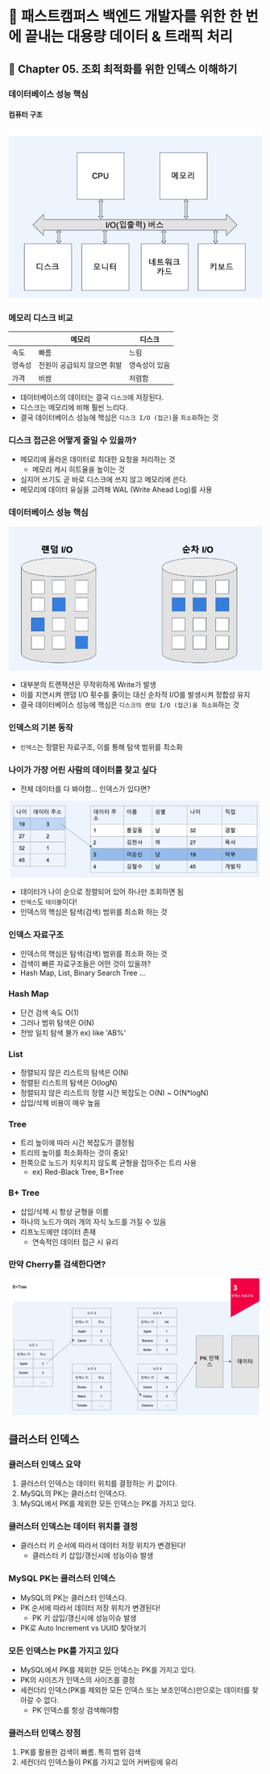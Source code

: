 # :book: 패스트캠퍼스 백엔드 개발자를 위한 한 번에 끝내는 대용량 데이터 & 트래픽 처리
## :pushpin: Chapter 05. 조회 최적화를 위한 인덱스 이해하기
### 데이터베이스 성능 핵심

#### 컴퓨터 구조 

![](./images/컴퓨터구조.png)

### 메모리 디스크 비교 
|     |메모리|디스크|
|-----|---|---|
| 속도  |빠름|느림|
|영속성|전원이 공급되지 않으면 휘발|영속성이 있음|
|가격|비쌈|저렴함|

- 데이터베이스의 데이터는 결국 `디스크`에 저장된다.
- 디스크는 메모리에 비해 훨씬 느리다.
- 결국 데이터베이스 성능에 핵심은 `디스크 I/O (접근)`을 `최소화`하는 것

### 디스크 접근은 어떻게 줄일 수 있을까?
- 메모리에 올라온 데이터로 최대한 요청을 처리하는 것
  - 메모리 캐시 히트율을 높이는 것
- 심지어 쓰기도 곧 바로 디스크에 쓰지 않고 메모리에 쓴다.
- 메모리에 데이터 유실을 고려해 WAL (Write Ahead Log)를 사용

### 데이터베이스 성능 핵심

![](./images/랜덤I:O.png)

- 대부분의 트랜잭션은 무작위하게 Write가 발생
- 이를 지연시켜 랜덤 I/O 횟수를 줄이는 대신 순차적 I/O를 발생시켜 정합성 유지
- 결국 데이터베이스 성능에 핵심은 `디스크의 랜덤 I/O (접근)을 최소화`하는 것

### 인덱스의 기본 동작
- `인덱스`는 정렬된 자료구조, 이를 통해 탐색 범위를 최소화

### 나이가 가장 어린 사람의 데이터를 찾고 싶다
- 전체 데이터를 다 봐야함... 인덱스가 있다면?

![](./images/인덱스기본동작.png)
- 데이터가 나이 순으로 정렬되어 있어 하나만 조회하면 됨
- `인덱스`도 `테이블`이다!
- 인덱스의 핵심은 탐색(검색) 범위를 최소화 하는 것 

### 인덱스 자료구조
- 인덱스의 핵심은 탐색(검색) 범위를 최소화 하는 것
- 검색이 빠른 자료구조들은 어떤 것이 있을까?
- Hash Map, List, Binary Search Tree ...

### Hash Map
- 단건 검색 속도 O(1)
- 그러나 범위 탐색은 O(N)
- 전방 일치 탐색 불가 ex) like 'AB%'

### List
- 정렬되지 않은 리스트의 탐색은 O(N)
- 정렬된 리스트의 탐색은 O(logN)
- 정렬되지 않은 리스트의 정렬 시간 복잡도는 O(N) ~ O(N*logN)
- 삽입/삭제 비용이 매우 높음

### Tree
- 트리 높이에 따라 시간 복잡도가 결정됨
- 트리의 높이를 최소화하는 것이 중요!
- 한쪽으로 노드가 치우치지 않도록 균형을 잡아주는 트리 사용
  - ex) Red-Black Tree, B+Tree

### B+ Tree
- 삽입/삭제 시 항상 균형을 이룸
- 하나의 노드가 여러 개의 자식 노드를 가질 수 있음
- 리프노드에만 데이터 존재
  - 연속적인 데이터 접근 시 유리

### 만약 Cherry를 검색한다면?
![](./images/인덱스자료구조.png)


## 클러스터 인덱스
### 클러스터 인덱스 요약
1. 클러스터 인덱스는 데이터 위치를 결정하는 키 값이다.
2. MySQL의 PK는 클러스터 인덱스다.
3. MySQL에서 PK를 제외한 모든 인덱스는 PK를 가지고 있다.

### 클러스터 인덱스는 데이터 위치를 결정
- 클러스터 키 순서에 따라서 데이터 저장 위치가 변경된다!
  - 클러스터 키 삽입/갱신시에 성능이슈 발생

### MySQL PK는 클러스터 인덱스
- MySQL의 PK는 클러스터 인덱스다.
- PK 순서에 따라서 데이터 저장 위치가 변경된다!
  - PK 키 삽입/갱신시에 성능이슈 발생
- PK로 Auto Increment vs UUID 찾아보기

### 모든 인덱스는 PK를 가지고 있다
- MySQL에서 PK를 제외한 모든 인덱스는 PK를 가지고 있다.
- PK의 사이즈가 인덱스의 사이즈를 결정
- 세컨더리 인덱스(PK를 제외한 모든 인덱스 또는 보조인덱스)만으로는 데이터를 찾아갈 수 없다.
  - PK 인덱스를 항상 검색해야함

### 클러스터 인덱스 장점
1. PK를 활용한 검색이 빠름. 특히 범위 검색
2. 세컨더리 인덱스들이 PK를 가지고 있어 커버링에 유리